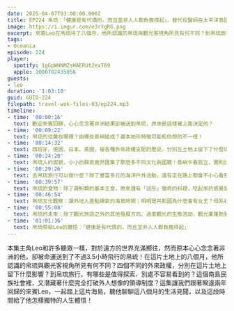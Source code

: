 ```yaml
---
date: 2025-04-07T03:00:00.000Z
title: EP224 帛琉：「健康是有代價的，而且並非人人都負擔得起」，替代役醫師在太平洋島國的八個月 ft. 河狸醫師 Leo
image: https://i.imgur.com/e3rYgRG.png
excerpt: 來賓Leo在帛琉待了八個月，他所認識的帛琉與觀光客視角所見有何不同？到帛琉旅行，有哪些是值得探索、別處不容易看到的？這個南島民族社會裡，又潛藏著什麼完全打破外人想像的領導制度？一起來聽Leo分享這段海島時光，給了他什麼獨到的人生體悟！
tags:
- Oceania
episode: 224
player:
  spotify: 1gGpWHNMZsHAERUt2exT69
  apple: 1000702435058
guests:
- leo
duration: '1:03:10'
guid: GUID-224
filepath: travel-wok-files-03/ep224.mp3
timeline:
- time: '00:00:16'
  text: 歡迎來賓回歸，心心念念著非洲結果卻被送到帛琉，原來是這樣被上面決定的？
- time: '00:09:22'
  text: 帛琉的位置在哪裡？由哪些島嶼組成？基本地形特徵可能和你想的不一樣！
- time: '00:14:32'
  text: 西班牙、德國、日本、美國，被各種外來政權支配的歷史，分別在土地上留下了什麼印記？
- time: '00:24:20'
  text: 帛琉人的面貌，小小的群島竟然匯集了那麼多不同文化與國籍！島嶼乍看孤立，實則比大陸更具包容性？
- time: '00:29:26'
  text: 去帛琉旅行可以做什麼？除了豐富多元的海洋戶外活動，還有走在路上都會不小心看到的二戰遺跡？
- time: '00:39:57'
  text: 帛琉的食物：除了澱粉類的基本主食，原來還有「這些」獵奇的料理，吃起來的感覺是⋯⋯
- time: '00:46:54'
  text: 帛琉文化觀察：讓外地人差點爆氣的海島時間；明明是共和國為什麼會有女王？母系社會的兩性平等之道
- time: '00:55:08'
  text: 帛琉的未來：除了觀光旅遊之外的其他發展方向、過度觀光的生態浩劫，觀光業蓬勃發展卻使本地人更加邊緣化？
- time: '01:01:36'
  text: 帛琉帶給Leo的體悟：「健康是有代價的，而且並非人人都負擔得起」
---
```

本集主角Leo和許多聽眾一樣，對於遠方的世界充滿嚮往，然而原本心心念念著非洲的他，卻被命運送到了不過3.5小時飛行的帛琉！在這片土地上的八個月，他所認識的帛琉與觀光客視角所見有何不同？四個不同的外來政權，分別在這片土地上留下什麼影響？到帛琉旅行，有哪些是值得探索、別處不容易看到的？這個南島民族社會裡，又潛藏著什麼完全打破外人想像的領導制度？這集讓我們跟著睽違兩年回歸的來賓Leo，一起踏上這片海島，聽他聊聊這八個月的生活見聞，以及這段時間給了他怎樣獨特的人生體悟！
